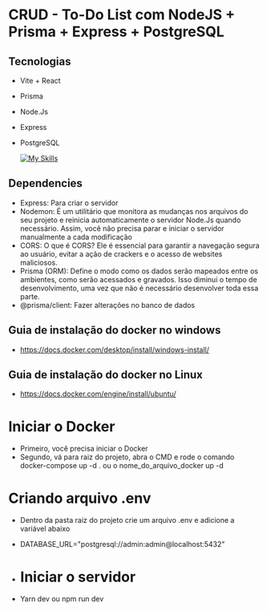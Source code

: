 # CRUD - To-Do List com NodeJS + Prisma + Express + PostgreSQL

## Tecnologias
- Vite + React
- Prisma
- Node.Js
- Express
- PostgreSQL

  [![My Skills](https://skillicons.dev/icons?i=vite,react,prisma,nodejs,express,postgresql&perline=10)](https://skillicons.dev)


## Dependencies
- Express: Para criar o servidor 
- Nodemon: É um utilitário que monitora as mudanças nos arquivos do seu projeto e reinicia automaticamente o servidor Node.Js quando necessário. Assim, você não precisa parar e iniciar o servidor manualmente a cada modificação
- CORS: O que é CORS? Ele é essencial para garantir a navegação segura ao usuário, evitar a ação de crackers e o acesso de websites maliciosos.
- Prisma (ORM): Define o modo como os dados serão mapeados entre os ambientes, como serão acessados e gravados. Isso diminui o tempo de desenvolvimento, uma vez que não é necessário desenvolver toda essa parte.
- @prisma/client: Fazer alterações no banco de dados


## Guia de instalação do docker no windows
- https://docs.docker.com/desktop/install/windows-install/
  
## Guia de instalação do docker no Linux
- https://docs.docker.com/engine/install/ubuntu/

# Iniciar o Docker
- Primeiro, você precisa iniciar o Docker
- Segundo, vá para raiz do projeto, abra o CMD e rode o comando docker-compose up -d . ou o nome_do_arquivo_docker up -d

# Criando arquivo .env 
- Dentro da pasta raiz do projeto crie um arquivo .env e adicione a variável abaixo
- DATABASE_URL="postgresql://admin:admin@localhost:5432"

- # Iniciar o servidor
- Yarn dev ou npm run dev
